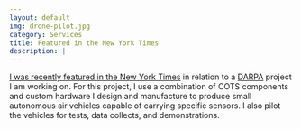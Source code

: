 ```yaml
---
layout: default
img: drone-pilot.jpg
category: Services
title: Featured in the New York Times
description: |
---
```

[I was recently featured in the New York Times](https://www.nytimes.com/2016/10/26/us/pentagon-artificial-intelligence-terminator.html) in relation to a [DARPA](http://www.darpa.mil/) project I am working on. For this project, I use a combination of COTS components and custom hardware I design and manufacture to produce small autonomous air vehicles capable of carrying specific sensors. I also pilot the vehicles for tests, data collects, and demonstrations.   
